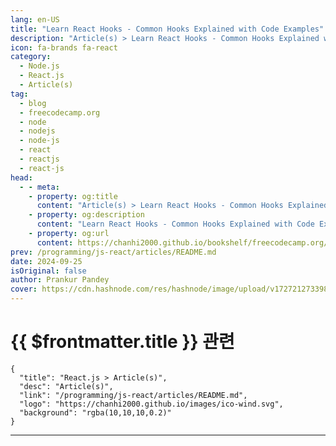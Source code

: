 ```yaml
---
lang: en-US
title: "Learn React Hooks - Common Hooks Explained with Code Examples"
description: "Article(s) > Learn React Hooks - Common Hooks Explained with Code Examples"
icon: fa-brands fa-react
category: 
  - Node.js
  - React.js
  - Article(s)
tag: 
  - blog
  - freecodecamp.org
  - node
  - nodejs
  - node-js
  - react
  - reactjs
  - react-js
head:
  - - meta:
    - property: og:title
      content: "Article(s) > Learn React Hooks - Common Hooks Explained with Code Examples"
    - property: og:description
      content: "Learn React Hooks - Common Hooks Explained with Code Examples"
    - property: og:url
      content: https://chanhi2000.github.io/bookshelf/freecodecamp.org/learn-react-hooks-with-example-code.html
prev: /programming/js-react/articles/README.md
date: 2024-09-25
isOriginal: false
author: Prankur Pandey
cover: https://cdn.hashnode.com/res/hashnode/image/upload/v1727212733982/7c9b8ae3-e8ac-4e20-b154-7edc60a6985a.avif
---
```


# {{ $frontmatter.title }} 관련

```component VPCard
{
  "title": "React.js > Article(s)",
  "desc": "Article(s)",
  "link": "/programming/js-react/articles/README.md",
  "logo": "https://chanhi2000.github.io/images/ico-wind.svg",
  "background": "rgba(10,10,10,0.2)"
}
```

---

<SiteInfo
  name="Learn React Hooks - Common Hooks Explained with Code Examples"
  desc="Web development is a popular field in the tech industry. It involves building web software using HTML, CSS, and JavaScript - sometimes with the help of various frameworks and libraries. Using libraries and frameworks allows developers to focus more o..."
  url="https://freecodecamp.org/news/learn-react-hooks-with-example-code/"
  logo="https://cdn.freecodecamp.org/universal/favicons/favicon.ico"
  preview="https://cdn.hashnode.com/res/hashnode/image/upload/v1727212733982/7c9b8ae3-e8ac-4e20-b154-7edc60a6985a.avif"/>

<!-- TODO: 작성 -->

<!-- 
<p>Web development is a popular field in the tech industry. It involves building web software using HTML, CSS, and JavaScript - sometimes with the help of various frameworks and libraries.</p>
<p>Using libraries and frameworks allows developers to focus more on the development while the tools take care of certain functionality in the background. And React.js is a popular JavaScript library for building front-end applications.</p>
<p>In this article, you’ll learn about the backbone of React which is <strong>Hooks,</strong> and how they can make your life easier as a developer.</p>
<h2 id="heading-what-well-cover">What We’ll Cover:</h2>
<ul>
<li><p><a class="post-section-overview" href="#heading-prerequisites">Prerequisites:</a></p>
</li>
<li><p><a class="post-section-overview" href="#heading-getting-started">Getting Started</a></p>
</li>
<li><p><a class="post-section-overview" href="#heading-what-are-hooks">What are Hooks?</a></p>
</li>
<li><p><a class="post-section-overview" href="#heading-types-of-react-hooks">Types of React Hooks</a></p>
<ul>
<li><p><a class="post-section-overview" href="#heading-state-management-hooks">State Management Hooks</a></p>
</li>
<li><p><a class="post-section-overview" href="#heading-effect-hooks">Effect Hooks</a></p>
</li>
<li><p><a class="post-section-overview" href="#heading-ref-hook">Ref Hook</a></p>
</li>
<li><p><a class="post-section-overview" href="#heading-performance-hooks">Performance Hooks</a></p>
</li>
<li><p><a class="post-section-overview" href="#heading-context-hook">Context Hook</a></p>
</li>
<li><p><a class="post-section-overview" href="#heading-transition-hook">Transition Hook</a></p>
</li>
<li><p><a class="post-section-overview" href="#heading-some-random-hooks">Some Random Hooks</a></p>
</li>
</ul>
</li>
<li><p><a class="post-section-overview" href="#heading-conclusion">Conclusion</a></p>
</li>
</ul>
<h2 id="heading-prerequisites">Prerequisites:</h2>
<ul>
<li><p>You should know the basics of JavaScript.</p>
</li>
<li><p>You should also know the basics of React, like setting up an app, updating it, and using state.</p>
</li>
</ul>
<h2 id="heading-getting-started">Getting Started</h2>
<p>So you've decided to build a React app—congratulations! 🎉 But as you dive into the world of React hooks, you might find yourself feeling overwhelmed. With a plethora of hooks available, figuring out which ones to use and when can be a bit daunting.</p>
<p>Well, don’t worry - in this guide, I’ll break down every major hook so you can see how they fit together. We’ll also discuss which ones you'll use more frequently versus more rarely.</p>
<p>By the end of this article, you'll have a comprehensive map of React hooks and their practical applications.</p>
<h2 id="heading-what-are-hooks"><strong>What are Hooks?</strong></h2>
<p>In JavaScript, we use variables to store data and later perform operations on that data.</p>
<p>Hooks in React work similarly, but they are designed to manage state in <strong>functional components</strong>. Instead of manually declaring a single variable, hooks like <code>useState</code> give us a way to declare stateful values along with a setter function to update that state.</p>
<p>Here’s a simple example:</p>
<pre class="language-javascript" tabindex="0"><code class="language-javascript"><span class="token keyword">import</span> React<span class="token punctuation">,</span> <span class="token punctuation">{</span> useState <span class="token punctuation">}</span> <span class="token keyword">from</span> <span class="token string">'react'</span><span class="token punctuation">;</span>

<span class="token keyword">function</span> <span class="token function">Counter</span><span class="token punctuation">(</span><span class="token punctuation">)</span> <span class="token punctuation">{</span>
  <span class="token keyword">const</span> <span class="token punctuation">[</span>count<span class="token punctuation">,</span> setCount<span class="token punctuation">]</span> <span class="token operator">=</span> <span class="token function">useState</span><span class="token punctuation">(</span><span class="token number">0</span><span class="token punctuation">)</span><span class="token punctuation">;</span>  <span class="token comment">// Initialize state and state updater</span>

  <span class="token keyword">return</span> <span class="token punctuation">(</span>
    <span class="token operator">&lt;</span>div<span class="token operator">&gt;</span>
      <span class="token operator">&lt;</span>p<span class="token operator">&gt;</span>You clicked <span class="token punctuation">{</span>count<span class="token punctuation">}</span> times<span class="token operator">&lt;</span><span class="token operator">/</span>p<span class="token operator">&gt;</span>
      <span class="token operator">&lt;</span>button onClick<span class="token operator">=</span><span class="token punctuation">{</span><span class="token punctuation">(</span><span class="token punctuation">)</span> <span class="token operator">=&gt;</span> <span class="token function">setCount</span><span class="token punctuation">(</span>count <span class="token operator">+</span> <span class="token number">1</span><span class="token punctuation">)</span><span class="token punctuation">}</span><span class="token operator">&gt;</span>Click me<span class="token operator">&lt;</span><span class="token operator">/</span>button<span class="token operator">&gt;</span>
    <span class="token operator">&lt;</span><span class="token operator">/</span>div<span class="token operator">&gt;</span>
  <span class="token punctuation">)</span><span class="token punctuation">;</span>
<span class="token punctuation">}</span>
</code></pre>
<p>In this code, I use the <code>useState</code> hook to declare a piece of state called <code>count</code> and set its initial value to 0. The <code>setCount</code> function allows us to update this state. Every time the button is clicked, we use <code>setCount</code> to increase <code>count</code> by 1. When the state updates, React re-renders the component to reflect the change.</p>
<p>Unlike declaring <code>let count = 0</code>, using <code>useState</code> lets React remember the state across renders and ensures that the UI updates correctly.</p>
<h2 id="heading-types-of-react-hooks">Types of React Hooks</h2>
<p>To make things easier, you can think of React hooks as falling into eight major categories:</p>
<ul>
<li><p><strong>State Management Hooks</strong> - For handling state.</p>
</li>
<li><p><strong>Effect Hooks</strong> - For side effects.</p>
</li>
<li><p><strong>Ref Hooks</strong> - For referencing JavaScript values or DOM elements.</p>
</li>
<li><p><strong>Performance Hooks</strong> - For optimizing performance.</p>
</li>
<li><p><strong>Context Hooks</strong> - For accessing React context.</p>
</li>
<li><p><strong>Transition Hooks</strong> - For smoother user experiences.</p>
</li>
<li><p><strong>Some Random Hooks</strong> - Special-purpose hooks.</p>
</li>
<li><p><strong>New Hooks (React 19)</strong> - Cutting-edge tools introduced in the latest React version.</p>
</li>
</ul>
<p>In React, you can also build custom hooks for different use cases. Every hook starts with the <code>use</code> keyword - even custom hooks start with this structure. This keyword is reserved for Hooks in React.</p>
<p>Let’s explore these hooks in detail.</p>
<h3 id="heading-state-management-hooks"><strong>State Management Hooks</strong></h3>
<h4 id="heading-1-usestate"><strong>1.</strong> <code>useState</code></h4>
<p>The <code>useState</code> hook is the bread and butter of React. It’s the most commonly used hook, and it’s key for managing state in functional components. With <code>useState</code>, you can capture user inputs, show or hide components, and manage numbers, like in an ecommerce app with a shopping cart.</p>
<p><code>useState</code> is versatile and straightforward: you initialize it with a value, and it returns a state variable and an updater function.</p>
<pre class="language-jsx" tabindex="0"><code class="language-jsx"><span class="token keyword">import</span> React<span class="token punctuation">,</span> <span class="token punctuation">{</span> useState <span class="token punctuation">}</span> <span class="token keyword">from</span> <span class="token string">'react'</span><span class="token punctuation">;</span>

<span class="token keyword">function</span> <span class="token function">Counter</span><span class="token punctuation">(</span><span class="token punctuation">)</span> <span class="token punctuation">{</span>
  <span class="token keyword">const</span> <span class="token punctuation">[</span>count<span class="token punctuation">,</span> setCount<span class="token punctuation">]</span> <span class="token operator">=</span> <span class="token function">useState</span><span class="token punctuation">(</span><span class="token number">0</span><span class="token punctuation">)</span><span class="token punctuation">;</span>  <span class="token comment">// Initialize state and state updater</span>

  <span class="token keyword">return</span> <span class="token punctuation">(</span>
    <span class="token tag"><span class="token tag"><span class="token punctuation">&lt;</span>div</span><span class="token punctuation">&gt;</span></span><span class="token plain-text">
      </span><span class="token tag"><span class="token tag"><span class="token punctuation">&lt;</span>p</span><span class="token punctuation">&gt;</span></span><span class="token plain-text">You clicked </span><span class="token punctuation">{</span>count<span class="token punctuation">}</span><span class="token plain-text"> times</span><span class="token tag"><span class="token tag"><span class="token punctuation">&lt;/</span>p</span><span class="token punctuation">&gt;</span></span><span class="token plain-text">
      </span><span class="token tag"><span class="token tag"><span class="token punctuation">&lt;</span>button</span> <span class="token attr-name">onClick</span><span class="token script language-javascript"><span class="token script-punctuation punctuation">=</span><span class="token punctuation">{</span><span class="token punctuation">(</span><span class="token punctuation">)</span> <span class="token operator">=&gt;</span> <span class="token function">setCount</span><span class="token punctuation">(</span>count <span class="token operator">+</span> <span class="token number">1</span><span class="token punctuation">)</span><span class="token punctuation">}</span></span><span class="token punctuation">&gt;</span></span><span class="token plain-text">Click me</span><span class="token tag"><span class="token tag"><span class="token punctuation">&lt;/</span>button</span><span class="token punctuation">&gt;</span></span><span class="token plain-text">
    </span><span class="token tag"><span class="token tag"><span class="token punctuation">&lt;/</span>div</span><span class="token punctuation">&gt;</span></span>
  <span class="token punctuation">)</span><span class="token punctuation">;</span>
<span class="token punctuation">}</span>
</code></pre>
<p><strong>Code explanation</strong>: <code>useState</code> initializes the state (count) and provides a function (<code>setCount</code>) to update that state.</p>
<h4 id="heading-2-usereducer"><strong>2.</strong> <code>useReducer</code></h4>
<p>When <code>useState</code> isn’t enough, <code>useReducer</code> comes into play. This hook is perfect for managing complex state logic.</p>
<p>It uses a reducer function to simplify state updates and is especially useful when multiple state variables are interdependent or when actions need to be dispatched.</p>
<p>Think of it as an upgrade for managing more complicated state scenarios. Here’s an example:</p>
<pre class="language-jsx" tabindex="0"><code class="language-jsx"><span class="token keyword">import</span> React<span class="token punctuation">,</span> <span class="token punctuation">{</span> useReducer <span class="token punctuation">}</span> <span class="token keyword">from</span> <span class="token string">'react'</span><span class="token punctuation">;</span>

<span class="token keyword">const</span> initialState <span class="token operator">=</span> <span class="token punctuation">{</span> <span class="token literal-property property">count</span><span class="token operator">:</span> <span class="token number">0</span> <span class="token punctuation">}</span><span class="token punctuation">;</span>

<span class="token keyword">function</span> <span class="token function">reducer</span><span class="token punctuation">(</span><span class="token parameter">state<span class="token punctuation">,</span> action</span><span class="token punctuation">)</span> <span class="token punctuation">{</span>
  <span class="token keyword">switch</span> <span class="token punctuation">(</span>action<span class="token punctuation">.</span>type<span class="token punctuation">)</span> <span class="token punctuation">{</span>
    <span class="token keyword">case</span> <span class="token string">'increment'</span><span class="token operator">:</span>
      <span class="token keyword">return</span> <span class="token punctuation">{</span> <span class="token literal-property property">count</span><span class="token operator">:</span> state<span class="token punctuation">.</span>count <span class="token operator">+</span> <span class="token number">1</span> <span class="token punctuation">}</span><span class="token punctuation">;</span>
    <span class="token keyword">case</span> <span class="token string">'decrement'</span><span class="token operator">:</span>
      <span class="token keyword">return</span> <span class="token punctuation">{</span> <span class="token literal-property property">count</span><span class="token operator">:</span> state<span class="token punctuation">.</span>count <span class="token operator">-</span> <span class="token number">1</span> <span class="token punctuation">}</span><span class="token punctuation">;</span>
    <span class="token keyword">default</span><span class="token operator">:</span>
      <span class="token keyword">return</span> state<span class="token punctuation">;</span>
  <span class="token punctuation">}</span>
<span class="token punctuation">}</span>

<span class="token keyword">function</span> <span class="token function">Counter</span><span class="token punctuation">(</span><span class="token punctuation">)</span> <span class="token punctuation">{</span>
  <span class="token keyword">const</span> <span class="token punctuation">[</span>state<span class="token punctuation">,</span> dispatch<span class="token punctuation">]</span> <span class="token operator">=</span> <span class="token function">useReducer</span><span class="token punctuation">(</span>reducer<span class="token punctuation">,</span> initialState<span class="token punctuation">)</span><span class="token punctuation">;</span>

  <span class="token keyword">return</span> <span class="token punctuation">(</span>
    <span class="token tag"><span class="token tag"><span class="token punctuation">&lt;</span>div</span><span class="token punctuation">&gt;</span></span><span class="token plain-text">
      </span><span class="token tag"><span class="token tag"><span class="token punctuation">&lt;</span>p</span><span class="token punctuation">&gt;</span></span><span class="token plain-text">Count: </span><span class="token punctuation">{</span>state<span class="token punctuation">.</span>count<span class="token punctuation">}</span><span class="token tag"><span class="token tag"><span class="token punctuation">&lt;/</span>p</span><span class="token punctuation">&gt;</span></span><span class="token plain-text">
      </span><span class="token tag"><span class="token tag"><span class="token punctuation">&lt;</span>button</span> <span class="token attr-name">onClick</span><span class="token script language-javascript"><span class="token script-punctuation punctuation">=</span><span class="token punctuation">{</span><span class="token punctuation">(</span><span class="token punctuation">)</span> <span class="token operator">=&gt;</span> <span class="token function">dispatch</span><span class="token punctuation">(</span><span class="token punctuation">{</span> <span class="token literal-property property">type</span><span class="token operator">:</span> <span class="token string">'increment'</span> <span class="token punctuation">}</span><span class="token punctuation">)</span><span class="token punctuation">}</span></span><span class="token punctuation">&gt;</span></span><span class="token plain-text">+</span><span class="token tag"><span class="token tag"><span class="token punctuation">&lt;/</span>button</span><span class="token punctuation">&gt;</span></span><span class="token plain-text">
      </span><span class="token tag"><span class="token tag"><span class="token punctuation">&lt;</span>button</span> <span class="token attr-name">onClick</span><span class="token script language-javascript"><span class="token script-punctuation punctuation">=</span><span class="token punctuation">{</span><span class="token punctuation">(</span><span class="token punctuation">)</span> <span class="token operator">=&gt;</span> <span class="token function">dispatch</span><span class="token punctuation">(</span><span class="token punctuation">{</span> <span class="token literal-property property">type</span><span class="token operator">:</span> <span class="token string">'decrement'</span> <span class="token punctuation">}</span><span class="token punctuation">)</span><span class="token punctuation">}</span></span><span class="token punctuation">&gt;</span></span><span class="token plain-text">-</span><span class="token tag"><span class="token tag"><span class="token punctuation">&lt;/</span>button</span><span class="token punctuation">&gt;</span></span><span class="token plain-text">
    </span><span class="token tag"><span class="token tag"><span class="token punctuation">&lt;/</span>div</span><span class="token punctuation">&gt;</span></span>
  <span class="token punctuation">)</span><span class="token punctuation">;</span>
<span class="token punctuation">}</span>
</code></pre>
<p><strong>Code explanation</strong>: <code>useReducer</code> is useful for managing complex state updates, like handling multiple related actions.</p>
<p><strong>3.</strong> <code>useSyncExternalStore</code><br><code>useSyncExternalStore</code> is a hook for integrating non-React state stores into your React components.</p>
<p>While not commonly used, it’s crucial if you’re building your own state management library from scratch.</p>
<pre class="language-jsx" tabindex="0"><code class="language-jsx"><span class="token keyword">import</span> React<span class="token punctuation">,</span> <span class="token punctuation">{</span> useSyncExternalStore <span class="token punctuation">}</span> <span class="token keyword">from</span> <span class="token string">'react'</span><span class="token punctuation">;</span>

<span class="token keyword">const</span> externalStore <span class="token operator">=</span> <span class="token punctuation">{</span>
  <span class="token function-variable function">subscribe</span><span class="token operator">:</span> <span class="token punctuation">(</span><span class="token parameter">callback</span><span class="token punctuation">)</span> <span class="token operator">=&gt;</span> <span class="token punctuation">{</span>
    <span class="token keyword">const</span> interval <span class="token operator">=</span> <span class="token function">setInterval</span><span class="token punctuation">(</span>callback<span class="token punctuation">,</span> <span class="token number">1000</span><span class="token punctuation">)</span><span class="token punctuation">;</span>
    <span class="token keyword">return</span> <span class="token punctuation">(</span><span class="token punctuation">)</span> <span class="token operator">=&gt;</span> <span class="token function">clearInterval</span><span class="token punctuation">(</span>interval<span class="token punctuation">)</span><span class="token punctuation">;</span>
  <span class="token punctuation">}</span><span class="token punctuation">,</span>
  <span class="token function-variable function">getSnapshot</span><span class="token operator">:</span> <span class="token punctuation">(</span><span class="token punctuation">)</span> <span class="token operator">=&gt;</span> <span class="token keyword">new</span> <span class="token class-name">Date</span><span class="token punctuation">(</span><span class="token punctuation">)</span><span class="token punctuation">.</span><span class="token function">toLocaleTimeString</span><span class="token punctuation">(</span><span class="token punctuation">)</span><span class="token punctuation">,</span>
<span class="token punctuation">}</span><span class="token punctuation">;</span>

<span class="token keyword">function</span> <span class="token function">Clock</span><span class="token punctuation">(</span><span class="token punctuation">)</span> <span class="token punctuation">{</span>
  <span class="token keyword">const</span> time <span class="token operator">=</span> <span class="token function">useSyncExternalStore</span><span class="token punctuation">(</span>externalStore<span class="token punctuation">.</span>subscribe<span class="token punctuation">,</span> externalStore<span class="token punctuation">.</span>getSnapshot<span class="token punctuation">)</span><span class="token punctuation">;</span>
  <span class="token keyword">return</span> <span class="token tag"><span class="token tag"><span class="token punctuation">&lt;</span>div</span><span class="token punctuation">&gt;</span></span><span class="token punctuation">{</span>time<span class="token punctuation">}</span><span class="token tag"><span class="token tag"><span class="token punctuation">&lt;/</span>div</span><span class="token punctuation">&gt;</span></span><span class="token punctuation">;</span>
<span class="token punctuation">}</span>
</code></pre>
<p><strong>Code explanation</strong>: <code>useSyncExternalStore</code> lets you connect your React component to non-React data sources, like global stores.</p>
<h3 id="heading-effect-hooks"><strong>Effect Hooks</strong></h3>
<p><strong>1.</strong> <code>useEffect</code><br>The <code>useEffect</code> hook performs side effects on your components. Whether you’re interacting with the DOM or fetching data, <code>useEffect</code> is your go-to. It runs after each render by default, but you can customize its behavior using a dependency array.</p>
<p>But you should consider using more specialized tools or libraries like React Query for event-based or render-based side effects.</p>
<pre class="language-jsx" tabindex="0"><code class="language-jsx"><span class="token keyword">import</span> React<span class="token punctuation">,</span> <span class="token punctuation">{</span> useState<span class="token punctuation">,</span> useEffect <span class="token punctuation">}</span> <span class="token keyword">from</span> <span class="token string">'react'</span><span class="token punctuation">;</span>

<span class="token keyword">function</span> <span class="token function">DataFetcher</span><span class="token punctuation">(</span><span class="token punctuation">)</span> <span class="token punctuation">{</span>
  <span class="token keyword">const</span> <span class="token punctuation">[</span>data<span class="token punctuation">,</span> setData<span class="token punctuation">]</span> <span class="token operator">=</span> <span class="token function">useState</span><span class="token punctuation">(</span><span class="token keyword">null</span><span class="token punctuation">)</span><span class="token punctuation">;</span>

  <span class="token function">useEffect</span><span class="token punctuation">(</span><span class="token punctuation">(</span><span class="token punctuation">)</span> <span class="token operator">=&gt;</span> <span class="token punctuation">{</span>
    <span class="token function">fetch</span><span class="token punctuation">(</span><span class="token string">'https://api.example.com/data'</span><span class="token punctuation">)</span>
      <span class="token punctuation">.</span><span class="token function">then</span><span class="token punctuation">(</span><span class="token punctuation">(</span><span class="token parameter">response</span><span class="token punctuation">)</span> <span class="token operator">=&gt;</span> response<span class="token punctuation">.</span><span class="token function">json</span><span class="token punctuation">(</span><span class="token punctuation">)</span><span class="token punctuation">)</span>
      <span class="token punctuation">.</span><span class="token function">then</span><span class="token punctuation">(</span><span class="token punctuation">(</span><span class="token parameter">data</span><span class="token punctuation">)</span> <span class="token operator">=&gt;</span> <span class="token function">setData</span><span class="token punctuation">(</span>data<span class="token punctuation">)</span><span class="token punctuation">)</span><span class="token punctuation">;</span>
  <span class="token punctuation">}</span><span class="token punctuation">,</span> <span class="token punctuation">[</span><span class="token punctuation">]</span><span class="token punctuation">)</span><span class="token punctuation">;</span>  <span class="token comment">// Empty dependency array means it runs once on mount</span>

  <span class="token keyword">return</span> <span class="token tag"><span class="token tag"><span class="token punctuation">&lt;</span>div</span><span class="token punctuation">&gt;</span></span><span class="token punctuation">{</span>data <span class="token operator">?</span> <span class="token constant">JSON</span><span class="token punctuation">.</span><span class="token function">stringify</span><span class="token punctuation">(</span>data<span class="token punctuation">)</span> <span class="token operator">:</span> <span class="token string">'Loading...'</span><span class="token punctuation">}</span><span class="token tag"><span class="token tag"><span class="token punctuation">&lt;/</span>div</span><span class="token punctuation">&gt;</span></span><span class="token punctuation">;</span>
<span class="token punctuation">}</span>
</code></pre>
<p><strong>Code explanation</strong>: The <code>useEffect</code> hook fetches data when the component mounts. The effect will only run one time when the array is empty.</p>
<p><strong>2.</strong> <code>useLayoutEffect</code><br><code>useLayoutEffect</code> works similarly to <code>useEffect</code> but runs synchronously right after the DOM has been updated. It’s used for operations that need to happen before the browser paints the UI, like measuring elements.</p>
<p>Use it sparingly, as it runs less frequently than <code>useEffect</code>. Here’s an example:</p>
<pre class="language-jsx" tabindex="0"><code class="language-jsx"><span class="token keyword">import</span> React<span class="token punctuation">,</span> <span class="token punctuation">{</span> useLayoutEffect<span class="token punctuation">,</span> useRef <span class="token punctuation">}</span> <span class="token keyword">from</span> <span class="token string">'react'</span><span class="token punctuation">;</span>

<span class="token keyword">function</span> <span class="token function">Measure</span><span class="token punctuation">(</span><span class="token punctuation">)</span> <span class="token punctuation">{</span>
  <span class="token keyword">const</span> divRef <span class="token operator">=</span> <span class="token function">useRef</span><span class="token punctuation">(</span><span class="token punctuation">)</span><span class="token punctuation">;</span>

  <span class="token function">useLayoutEffect</span><span class="token punctuation">(</span><span class="token punctuation">(</span><span class="token punctuation">)</span> <span class="token operator">=&gt;</span> <span class="token punctuation">{</span>
    console<span class="token punctuation">.</span><span class="token function">log</span><span class="token punctuation">(</span>divRef<span class="token punctuation">.</span>current<span class="token punctuation">.</span><span class="token function">getBoundingClientRect</span><span class="token punctuation">(</span><span class="token punctuation">)</span><span class="token punctuation">)</span><span class="token punctuation">;</span>
  <span class="token punctuation">}</span><span class="token punctuation">,</span> <span class="token punctuation">[</span><span class="token punctuation">]</span><span class="token punctuation">)</span><span class="token punctuation">;</span>

  <span class="token keyword">return</span> <span class="token tag"><span class="token tag"><span class="token punctuation">&lt;</span>div</span> <span class="token attr-name">ref</span><span class="token script language-javascript"><span class="token script-punctuation punctuation">=</span><span class="token punctuation">{</span>divRef<span class="token punctuation">}</span></span><span class="token punctuation">&gt;</span></span><span class="token plain-text">Measure me!</span><span class="token tag"><span class="token tag"><span class="token punctuation">&lt;/</span>div</span><span class="token punctuation">&gt;</span></span><span class="token punctuation">;</span>
<span class="token punctuation">}</span>
</code></pre>
<p><strong>Code explanation</strong>: <code>useLayoutEffect</code> measures DOM elements before the browser repaints.</p>
<p><strong>3.</strong> <code>useInsertionEffect</code><br>Exclusively for CSS-in-JS library developers, <code>useInsertionEffect</code> runs before <code>useEffect</code> and <code>useLayoutEffect</code> to ensure that CSS styles are inserted properly. It’s niche, but crucial for maintaining style integrity in complex applications.</p>
<pre class="language-jsx" tabindex="0"><code class="language-jsx"><span class="token keyword">import</span> React<span class="token punctuation">,</span> <span class="token punctuation">{</span> useInsertionEffect<span class="token punctuation">,</span> useState <span class="token punctuation">}</span> <span class="token keyword">from</span> <span class="token string">'react'</span><span class="token punctuation">;</span>

<span class="token keyword">function</span> <span class="token function">StyledComponent</span><span class="token punctuation">(</span><span class="token punctuation">)</span> <span class="token punctuation">{</span>
  <span class="token keyword">const</span> <span class="token punctuation">[</span>text<span class="token punctuation">,</span> setText<span class="token punctuation">]</span> <span class="token operator">=</span> <span class="token function">useState</span><span class="token punctuation">(</span><span class="token string">'Hover over me!'</span><span class="token punctuation">)</span><span class="token punctuation">;</span>

  <span class="token function">useInsertionEffect</span><span class="token punctuation">(</span><span class="token punctuation">(</span><span class="token punctuation">)</span> <span class="token operator">=&gt;</span> <span class="token punctuation">{</span>
    <span class="token keyword">const</span> style <span class="token operator">=</span> document<span class="token punctuation">.</span><span class="token function">createElement</span><span class="token punctuation">(</span><span class="token string">'style'</span><span class="token punctuation">)</span><span class="token punctuation">;</span>
    style<span class="token punctuation">.</span>textContent <span class="token operator">=</span> <span class="token template-string"><span class="token template-punctuation string">`</span><span class="token string">
      .hovered {
        color: red;
        font-size: 24px;
        transition: color 0.3s ease;
      }
    </span><span class="token template-punctuation string">`</span></span><span class="token punctuation">;</span>
    document<span class="token punctuation">.</span>head<span class="token punctuation">.</span><span class="token function">appendChild</span><span class="token punctuation">(</span>style<span class="token punctuation">)</span><span class="token punctuation">;</span>

    <span class="token keyword">return</span> <span class="token punctuation">(</span><span class="token punctuation">)</span> <span class="token operator">=&gt;</span> <span class="token punctuation">{</span>
      document<span class="token punctuation">.</span>head<span class="token punctuation">.</span><span class="token function">removeChild</span><span class="token punctuation">(</span>style<span class="token punctuation">)</span><span class="token punctuation">;</span>
    <span class="token punctuation">}</span><span class="token punctuation">;</span>
  <span class="token punctuation">}</span><span class="token punctuation">,</span> <span class="token punctuation">[</span><span class="token punctuation">]</span><span class="token punctuation">)</span><span class="token punctuation">;</span>

  <span class="token keyword">return</span> <span class="token punctuation">(</span>
    <span class="token tag"><span class="token tag"><span class="token punctuation">&lt;</span>div</span>
      <span class="token attr-name">className</span><span class="token attr-value"><span class="token punctuation attr-equals">=</span><span class="token punctuation">"</span>hovered<span class="token punctuation">"</span></span>
      <span class="token attr-name">onMouseEnter</span><span class="token script language-javascript"><span class="token script-punctuation punctuation">=</span><span class="token punctuation">{</span><span class="token punctuation">(</span><span class="token punctuation">)</span> <span class="token operator">=&gt;</span> <span class="token function">setText</span><span class="token punctuation">(</span><span class="token string">'You hovered over me!'</span><span class="token punctuation">)</span><span class="token punctuation">}</span></span>
      <span class="token attr-name">onMouseLeave</span><span class="token script language-javascript"><span class="token script-punctuation punctuation">=</span><span class="token punctuation">{</span><span class="token punctuation">(</span><span class="token punctuation">)</span> <span class="token operator">=&gt;</span> <span class="token function">setText</span><span class="token punctuation">(</span><span class="token string">'Hover over me!'</span><span class="token punctuation">)</span><span class="token punctuation">}</span></span>
    <span class="token punctuation">&gt;</span></span><span class="token plain-text">
      </span><span class="token punctuation">{</span>text<span class="token punctuation">}</span><span class="token plain-text">
    </span><span class="token tag"><span class="token tag"><span class="token punctuation">&lt;/</span>div</span><span class="token punctuation">&gt;</span></span>
  <span class="token punctuation">)</span><span class="token punctuation">;</span>
<span class="token punctuation">}</span>
</code></pre>
<p><strong>Code explanation</strong>: The <code>useInsertionEffect</code> hook is used to inject styles into the DOM at runtime, making the component’s styling dynamic and scoped only to that component.</p>
<h3 id="heading-ref-hook"><strong>Ref Hook</strong></h3>
<p>1. <code>useRef</code><br><code>useRef</code> allows you to persist values across renders without causing re-renders. It's perfect for storing mutable values or referencing DOM elements. Whether you’re handling intervals, storing a DOM node, or keeping track of the previous state, <code>useRef</code> has you covered.</p>
<pre class="language-jsx" tabindex="0"><code class="language-jsx"><span class="token keyword">import</span> React<span class="token punctuation">,</span> <span class="token punctuation">{</span> useRef <span class="token punctuation">}</span> <span class="token keyword">from</span> <span class="token string">'react'</span><span class="token punctuation">;</span>

<span class="token keyword">function</span> <span class="token function">FocusInput</span><span class="token punctuation">(</span><span class="token punctuation">)</span> <span class="token punctuation">{</span>
  <span class="token keyword">const</span> inputRef <span class="token operator">=</span> <span class="token function">useRef</span><span class="token punctuation">(</span><span class="token keyword">null</span><span class="token punctuation">)</span><span class="token punctuation">;</span>

  <span class="token keyword">const</span> <span class="token function-variable function">handleFocus</span> <span class="token operator">=</span> <span class="token punctuation">(</span><span class="token punctuation">)</span> <span class="token operator">=&gt;</span> <span class="token punctuation">{</span>
    inputRef<span class="token punctuation">.</span>current<span class="token punctuation">.</span><span class="token function">focus</span><span class="token punctuation">(</span><span class="token punctuation">)</span><span class="token punctuation">;</span>
  <span class="token punctuation">}</span><span class="token punctuation">;</span>

  <span class="token keyword">return</span> <span class="token punctuation">(</span>
    <span class="token tag"><span class="token tag"><span class="token punctuation">&lt;</span>div</span><span class="token punctuation">&gt;</span></span><span class="token plain-text">
      </span><span class="token tag"><span class="token tag"><span class="token punctuation">&lt;</span>input</span> <span class="token attr-name">ref</span><span class="token script language-javascript"><span class="token script-punctuation punctuation">=</span><span class="token punctuation">{</span>inputRef<span class="token punctuation">}</span></span> <span class="token attr-name">type</span><span class="token attr-value"><span class="token punctuation attr-equals">=</span><span class="token punctuation">"</span>text<span class="token punctuation">"</span></span> <span class="token punctuation">/&gt;</span></span><span class="token plain-text">
      </span><span class="token tag"><span class="token tag"><span class="token punctuation">&lt;</span>button</span> <span class="token attr-name">onClick</span><span class="token script language-javascript"><span class="token script-punctuation punctuation">=</span><span class="token punctuation">{</span>handleFocus<span class="token punctuation">}</span></span><span class="token punctuation">&gt;</span></span><span class="token plain-text">Focus Input</span><span class="token tag"><span class="token tag"><span class="token punctuation">&lt;/</span>button</span><span class="token punctuation">&gt;</span></span><span class="token plain-text">
    </span><span class="token tag"><span class="token tag"><span class="token punctuation">&lt;/</span>div</span><span class="token punctuation">&gt;</span></span>
  <span class="token punctuation">)</span><span class="token punctuation">;</span>
<span class="token punctuation">}</span>
</code></pre>
<p><strong>Code explanation:</strong> This React code uses <code>useRef</code> to create a reference to an input element. When the button is clicked, the <code>handleFocus</code> function triggers the input field to gain focus using <code>inputRef.current.focus()</code>.</p>
<h3 id="heading-performance-hooks"><strong>Performance Hooks</strong></h3>
<p><strong>1.</strong> <code>useMemo</code><br>For optimizing performance, <code>useMemo</code> is your friend. It caches the results of expensive computations and only recalculates when dependencies change. This can significantly improve performance, especially in scenarios involving heavy calculations.</p>
<pre class="language-jsx" tabindex="0"><code class="language-jsx"><span class="token keyword">import</span> React<span class="token punctuation">,</span> <span class="token punctuation">{</span> useState<span class="token punctuation">,</span> useMemo <span class="token punctuation">}</span> <span class="token keyword">from</span> <span class="token string">'react'</span><span class="token punctuation">;</span>

<span class="token keyword">function</span> <span class="token function">ExpensiveCalculation</span><span class="token punctuation">(</span><span class="token punctuation">)</span> <span class="token punctuation">{</span>
  <span class="token keyword">const</span> <span class="token punctuation">[</span>count<span class="token punctuation">,</span> setCount<span class="token punctuation">]</span> <span class="token operator">=</span> <span class="token function">useState</span><span class="token punctuation">(</span><span class="token number">0</span><span class="token punctuation">)</span><span class="token punctuation">;</span>

  <span class="token keyword">const</span> expensiveComputation <span class="token operator">=</span> <span class="token function">useMemo</span><span class="token punctuation">(</span><span class="token punctuation">(</span><span class="token punctuation">)</span> <span class="token operator">=&gt;</span> <span class="token punctuation">{</span>
    <span class="token keyword">return</span> count <span class="token operator">*</span> <span class="token number">100</span><span class="token punctuation">;</span>
  <span class="token punctuation">}</span><span class="token punctuation">,</span> <span class="token punctuation">[</span>count<span class="token punctuation">]</span><span class="token punctuation">)</span><span class="token punctuation">;</span>

  <span class="token keyword">return</span> <span class="token punctuation">(</span>
    <span class="token tag"><span class="token tag"><span class="token punctuation">&lt;</span>div</span><span class="token punctuation">&gt;</span></span><span class="token plain-text">
      </span><span class="token tag"><span class="token tag"><span class="token punctuation">&lt;</span>p</span><span class="token punctuation">&gt;</span></span><span class="token plain-text">Expensive Computation: </span><span class="token punctuation">{</span>expensiveComputation<span class="token punctuation">}</span><span class="token tag"><span class="token tag"><span class="token punctuation">&lt;/</span>p</span><span class="token punctuation">&gt;</span></span><span class="token plain-text">
      </span><span class="token tag"><span class="token tag"><span class="token punctuation">&lt;</span>button</span> <span class="token attr-name">onClick</span><span class="token script language-javascript"><span class="token script-punctuation punctuation">=</span><span class="token punctuation">{</span><span class="token punctuation">(</span><span class="token punctuation">)</span> <span class="token operator">=&gt;</span> <span class="token function">setCount</span><span class="token punctuation">(</span>count <span class="token operator">+</span> <span class="token number">1</span><span class="token punctuation">)</span><span class="token punctuation">}</span></span><span class="token punctuation">&gt;</span></span><span class="token plain-text">Increase Count</span><span class="token tag"><span class="token tag"><span class="token punctuation">&lt;/</span>button</span><span class="token punctuation">&gt;</span></span><span class="token plain-text">
    </span><span class="token tag"><span class="token tag"><span class="token punctuation">&lt;/</span>div</span><span class="token punctuation">&gt;</span></span>
  <span class="token punctuation">)</span><span class="token punctuation">;</span>
<span class="token punctuation">}</span>
</code></pre>
<p><strong>Code explanation:</strong>This React code uses <code>useMemo</code> to optimize an expensive calculation (<code>count * 100</code>). The calculation only re-runs when <code>count</code> changes. The button increments <code>count</code>, triggering a UI update with the new result.</p>
<p><strong>2.</strong> <code>useCallback</code><br><code>useCallback</code> is similar to <code>useMemo</code>, but it focuses on memoizing callback functions. This is useful for preventing unnecessary re-renders of child components by keeping functions stable across renders.</p>
<pre class="language-jsx" tabindex="0"><code class="language-jsx"><span class="token keyword">import</span> React<span class="token punctuation">,</span> <span class="token punctuation">{</span> useState<span class="token punctuation">,</span> useCallback <span class="token punctuation">}</span> <span class="token keyword">from</span> <span class="token string">'react'</span><span class="token punctuation">;</span>

<span class="token keyword">function</span> <span class="token function">Child</span><span class="token punctuation">(</span><span class="token parameter"><span class="token punctuation">{</span> onClick <span class="token punctuation">}</span></span><span class="token punctuation">)</span> <span class="token punctuation">{</span>
  <span class="token keyword">return</span> <span class="token tag"><span class="token tag"><span class="token punctuation">&lt;</span>button</span> <span class="token attr-name">onClick</span><span class="token script language-javascript"><span class="token script-punctuation punctuation">=</span><span class="token punctuation">{</span>onClick<span class="token punctuation">}</span></span><span class="token punctuation">&gt;</span></span><span class="token plain-text">Click me</span><span class="token tag"><span class="token tag"><span class="token punctuation">&lt;/</span>button</span><span class="token punctuation">&gt;</span></span><span class="token punctuation">;</span>
<span class="token punctuation">}</span>

<span class="token keyword">function</span> <span class="token function">Parent</span><span class="token punctuation">(</span><span class="token punctuation">)</span> <span class="token punctuation">{</span>
  <span class="token keyword">const</span> <span class="token punctuation">[</span>count<span class="token punctuation">,</span> setCount<span class="token punctuation">]</span> <span class="token operator">=</span> <span class="token function">useState</span><span class="token punctuation">(</span><span class="token number">0</span><span class="token punctuation">)</span><span class="token punctuation">;</span>

  <span class="token keyword">const</span> handleClick <span class="token operator">=</span> <span class="token function">useCallback</span><span class="token punctuation">(</span><span class="token punctuation">(</span><span class="token punctuation">)</span> <span class="token operator">=&gt;</span> <span class="token punctuation">{</span>
    console<span class="token punctuation">.</span><span class="token function">log</span><span class="token punctuation">(</span><span class="token string">'Clicked'</span><span class="token punctuation">)</span><span class="token punctuation">;</span>
  <span class="token punctuation">}</span><span class="token punctuation">,</span> <span class="token punctuation">[</span><span class="token punctuation">]</span><span class="token punctuation">)</span><span class="token punctuation">;</span>

  <span class="token keyword">return</span> <span class="token punctuation">(</span>
    <span class="token tag"><span class="token tag"><span class="token punctuation">&lt;</span>div</span><span class="token punctuation">&gt;</span></span><span class="token plain-text">
      </span><span class="token tag"><span class="token tag"><span class="token punctuation">&lt;</span><span class="token class-name">Child</span></span> <span class="token attr-name">onClick</span><span class="token script language-javascript"><span class="token script-punctuation punctuation">=</span><span class="token punctuation">{</span>handleClick<span class="token punctuation">}</span></span> <span class="token punctuation">/&gt;</span></span><span class="token plain-text">
      </span><span class="token tag"><span class="token tag"><span class="token punctuation">&lt;</span>p</span><span class="token punctuation">&gt;</span></span><span class="token plain-text">Count: </span><span class="token punctuation">{</span>count<span class="token punctuation">}</span><span class="token tag"><span class="token tag"><span class="token punctuation">&lt;/</span>p</span><span class="token punctuation">&gt;</span></span><span class="token plain-text">
      </span><span class="token tag"><span class="token tag"><span class="token punctuation">&lt;</span>button</span> <span class="token attr-name">onClick</span><span class="token script language-javascript"><span class="token script-punctuation punctuation">=</span><span class="token punctuation">{</span><span class="token punctuation">(</span><span class="token punctuation">)</span> <span class="token operator">=&gt;</span> <span class="token function">setCount</span><span class="token punctuation">(</span>count <span class="token operator">+</span> <span class="token number">1</span><span class="token punctuation">)</span><span class="token punctuation">}</span></span><span class="token punctuation">&gt;</span></span><span class="token plain-text">Increase Count</span><span class="token tag"><span class="token tag"><span class="token punctuation">&lt;/</span>button</span><span class="token punctuation">&gt;</span></span><span class="token plain-text">
    </span><span class="token tag"><span class="token tag"><span class="token punctuation">&lt;/</span>div</span><span class="token punctuation">&gt;</span></span>
  <span class="token punctuation">)</span><span class="token punctuation">;</span>
<span class="token punctuation">}</span>
</code></pre>
<p><strong>Code explanation:</strong> This React code uses <code>useCallback</code> to memoize the <code>handleClick</code> function, preventing re-creation on every render. The <code>Child</code> component uses this function for its button. The parent updates <code>count</code> independently.</p>
<h3 id="heading-context-hook"><strong>Context Hook</strong></h3>
<p>1. <code>useContext</code><br>The <code>useContext</code> hook simplifies accessing context values. It reads the value from the nearest context provider and works seamlessly across nested components. This makes it easier to manage global states or themes.</p>
<pre class="language-jsx" tabindex="0"><code class="language-jsx"><span class="token keyword">import</span> React<span class="token punctuation">,</span> <span class="token punctuation">{</span> useContext<span class="token punctuation">,</span> createContext <span class="token punctuation">}</span> <span class="token keyword">from</span> <span class="token string">'react'</span><span class="token punctuation">;</span>

<span class="token keyword">const</span> ThemeContext <span class="token operator">=</span> <span class="token function">createContext</span><span class="token punctuation">(</span><span class="token string">'light'</span><span class="token punctuation">)</span><span class="token punctuation">;</span>

<span class="token keyword">function</span> <span class="token function">ThemedButton</span><span class="token punctuation">(</span><span class="token punctuation">)</span> <span class="token punctuation">{</span>
  <span class="token keyword">const</span> theme <span class="token operator">=</span> <span class="token function">useContext</span><span class="token punctuation">(</span>ThemeContext<span class="token punctuation">)</span><span class="token punctuation">;</span>
  <span class="token keyword">return</span> <span class="token tag"><span class="token tag"><span class="token punctuation">&lt;</span>button</span><span class="token punctuation">&gt;</span></span><span class="token punctuation">{</span>theme<span class="token punctuation">}</span><span class="token tag"><span class="token tag"><span class="token punctuation">&lt;/</span>button</span><span class="token punctuation">&gt;</span></span><span class="token punctuation">;</span>
<span class="token punctuation">}</span>

<span class="token keyword">function</span> <span class="token function">App</span><span class="token punctuation">(</span><span class="token punctuation">)</span> <span class="token punctuation">{</span>
  <span class="token keyword">return</span> <span class="token punctuation">(</span>
    <span class="token tag"><span class="token tag"><span class="token punctuation">&lt;</span><span class="token class-name">ThemeContext.Provider</span></span> <span class="token attr-name">value</span><span class="token attr-value"><span class="token punctuation attr-equals">=</span><span class="token punctuation">"</span>dark<span class="token punctuation">"</span></span><span class="token punctuation">&gt;</span></span><span class="token plain-text">
      </span><span class="token tag"><span class="token tag"><span class="token punctuation">&lt;</span><span class="token class-name">ThemedButton</span></span> <span class="token punctuation">/&gt;</span></span><span class="token plain-text">
    </span><span class="token tag"><span class="token tag"><span class="token punctuation">&lt;/</span><span class="token class-name">ThemeContext.Provider</span></span><span class="token punctuation">&gt;</span></span>
  <span class="token punctuation">)</span><span class="token punctuation">;</span>
<span class="token punctuation">}</span>
</code></pre>
<p><strong>Code explanation</strong>: This React code uses <code>createContext</code> to create a <code>ThemeContext</code>. <code>useContext</code> accesses the context value, displaying it in the button. The <code>App</code> component provides "dark" as the theme to <code>ThemedButton</code>.</p>
<h3 id="heading-transition-hook"><strong>Transition Hook</strong></h3>
<p>1. <code>useTransition</code><br><code>useTransition</code> lets you mark specific state updates as low-priority, enhancing the user experience by keeping the app more responsive during intensive computations or transitions. This improves the user experience by making the app more responsive.</p>
<pre class="language-jsx" tabindex="0"><code class="language-jsx"><span class="token keyword">import</span> React<span class="token punctuation">,</span> <span class="token punctuation">{</span> useState<span class="token punctuation">,</span> useTransition <span class="token punctuation">}</span> <span class="token keyword">from</span> <span class="token string">'react'</span><span class="token punctuation">;</span>

<span class="token keyword">function</span> <span class="token function">TransitionComponent</span><span class="token punctuation">(</span><span class="token punctuation">)</span> <span class="token punctuation">{</span>
  <span class="token keyword">const</span> <span class="token punctuation">[</span>count<span class="token punctuation">,</span> setCount<span class="token punctuation">]</span> <span class="token operator">=</span> <span class="token function">useState</span><span class="token punctuation">(</span><span class="token number">0</span><span class="token punctuation">)</span><span class="token punctuation">;</span>
  <span class="token keyword">const</span> <span class="token punctuation">[</span>isPending<span class="token punctuation">,</span> startTransition<span class="token punctuation">]</span> <span class="token operator">=</span> <span class="token function">useTransition</span><span class="token punctuation">(</span><span class="token punctuation">)</span><span class="token punctuation">;</span>

  <span class="token keyword">const</span> <span class="token function-variable function">handleClick</span> <span class="token operator">=</span> <span class="token punctuation">(</span><span class="token punctuation">)</span> <span class="token operator">=&gt;</span> <span class="token punctuation">{</span>
    <span class="token function">startTransition</span><span class="token punctuation">(</span><span class="token punctuation">(</span><span class="token punctuation">)</span> <span class="token operator">=&gt;</span> <span class="token punctuation">{</span>
      <span class="token function">setCount</span><span class="token punctuation">(</span><span class="token punctuation">(</span><span class="token parameter">prevCount</span><span class="token punctuation">)</span> <span class="token operator">=&gt;</span> prevCount <span class="token operator">+</span> <span class="token number">1</span><span class="token punctuation">)</span><span class="token punctuation">;</span>
    <span class="token punctuation">}</span><span class="token punctuation">)</span><span class="token punctuation">;</span>
  <span class="token punctuation">}</span><span class="token punctuation">;</span>

  <span class="token keyword">return</span> <span class="token punctuation">(</span>
    <span class="token tag"><span class="token tag"><span class="token punctuation">&lt;</span>div</span><span class="token punctuation">&gt;</span></span><span class="token plain-text">
      </span><span class="token tag"><span class="token tag"><span class="token punctuation">&lt;</span>button</span> <span class="token attr-name">onClick</span><span class="token script language-javascript"><span class="token script-punctuation punctuation">=</span><span class="token punctuation">{</span>handleClick<span class="token punctuation">}</span></span><span class="token punctuation">&gt;</span></span><span class="token plain-text">Increase Count</span><span class="token tag"><span class="token tag"><span class="token punctuation">&lt;/</span>button</span><span class="token punctuation">&gt;</span></span><span class="token plain-text">
      </span><span class="token punctuation">{</span>isPending <span class="token operator">?</span> <span class="token tag"><span class="token tag"><span class="token punctuation">&lt;</span>p</span><span class="token punctuation">&gt;</span></span><span class="token plain-text">Loading...</span><span class="token tag"><span class="token tag"><span class="token punctuation">&lt;/</span>p</span><span class="token punctuation">&gt;</span></span> <span class="token operator">:</span> <span class="token tag"><span class="token tag"><span class="token punctuation">&lt;</span>p</span><span class="token punctuation">&gt;</span></span><span class="token plain-text">Count: </span><span class="token punctuation">{</span>count<span class="token punctuation">}</span><span class="token tag"><span class="token tag"><span class="token punctuation">&lt;/</span>p</span><span class="token punctuation">&gt;</span></span><span class="token punctuation">}</span><span class="token plain-text">
    </span><span class="token tag"><span class="token tag"><span class="token punctuation">&lt;/</span>div</span><span class="token punctuation">&gt;</span></span>
  <span class="token punctuation">)</span><span class="token punctuation">;</span>
<span class="token punctuation">}</span>
</code></pre>
<p><strong>Code explanation:</strong> This code uses <code>useTransition</code> to increment <code>count</code> without blocking the UI. While the state updates, <code>isPending</code> shows "Loading...". Clicking the button triggers a smooth, non-blocking state transition.</p>
<h3 id="heading-some-random-hooks"><strong>Some Random Hooks</strong></h3>
<p><strong>1.</strong> <code>useDeferredValue</code><br>Similar to <code>useTransition</code>, <code>useDeferredValue</code> helps in deferring state updates to keep the app responsive. It schedules updates to happen at an optimal time, enhancing the user experience without manual intervention.</p>
<pre class="language-jsx" tabindex="0"><code class="language-jsx"><span class="token keyword">import</span> React<span class="token punctuation">,</span> <span class="token punctuation">{</span> useState<span class="token punctuation">,</span> useDeferredValue <span class="token punctuation">}</span> <span class="token keyword">from</span> <span class="token string">'react'</span><span class="token punctuation">;</span>

<span class="token keyword">function</span> <span class="token function">DeferredComponent</span><span class="token punctuation">(</span><span class="token punctuation">)</span> <span class="token punctuation">{</span>
  <span class="token keyword">const</span> <span class="token punctuation">[</span>value<span class="token punctuation">,</span> setValue<span class="token punctuation">]</span> <span class="token operator">=</span> <span class="token function">useState</span><span class="token punctuation">(</span><span class="token string">''</span><span class="token punctuation">)</span><span class="token punctuation">;</span>
  <span class="token keyword">const</span> deferredValue <span class="token operator">=</span> <span class="token function">useDeferredValue</span><span class="token punctuation">(</span>value<span class="token punctuation">)</span><span class="token punctuation">;</span>

  <span class="token keyword">return</span> <span class="token punctuation">(</span>
    <span class="token tag"><span class="token tag"><span class="token punctuation">&lt;</span>div</span><span class="token punctuation">&gt;</span></span><span class="token plain-text">
      </span><span class="token tag"><span class="token tag"><span class="token punctuation">&lt;</span>input</span> <span class="token attr-name">value</span><span class="token script language-javascript"><span class="token script-punctuation punctuation">=</span><span class="token punctuation">{</span>value<span class="token punctuation">}</span></span> <span class="token attr-name">onChange</span><span class="token script language-javascript"><span class="token script-punctuation punctuation">=</span><span class="token punctuation">{</span><span class="token punctuation">(</span><span class="token parameter">e</span><span class="token punctuation">)</span> <span class="token operator">=&gt;</span> <span class="token function">setValue</span><span class="token punctuation">(</span>e<span class="token punctuation">.</span>target<span class="token punctuation">.</span>value<span class="token punctuation">)</span><span class="token punctuation">}</span></span> <span class="token punctuation">/&gt;</span></span><span class="token plain-text">
      </span><span class="token tag"><span class="token tag"><span class="token punctuation">&lt;</span>p</span><span class="token punctuation">&gt;</span></span><span class="token plain-text">Deferred Value: </span><span class="token punctuation">{</span>deferredValue<span class="token punctuation">}</span><span class="token tag"><span class="token tag"><span class="token punctuation">&lt;/</span>p</span><span class="token punctuation">&gt;</span></span><span class="token plain-text">
    </span><span class="token tag"><span class="token tag"><span class="token punctuation">&lt;/</span>div</span><span class="token punctuation">&gt;</span></span>
  <span class="token punctuation">)</span><span class="token punctuation">;</span>
<span class="token punctuation">}</span>
</code></pre>
<p><strong>Code explanation</strong>: <code>useDeferredValue</code> delays the update of <code>deferredValue</code> to ensure that the UI remains responsive.</p>
<p><strong>2.</strong> <code>useDebugValue</code><br><code>useDebugValue</code> is a hook primarily for debugging. It lets you label custom hooks in React DevTools, making it easier to track and debug your hooks.</p>
<pre class="language-jsx" tabindex="0"><code class="language-jsx">
<span class="token keyword">import</span> React<span class="token punctuation">,</span> <span class="token punctuation">{</span> useDebugValue<span class="token punctuation">,</span> useState <span class="token punctuation">}</span> <span class="token keyword">from</span> <span class="token string">'react'</span><span class="token punctuation">;</span>

<span class="token keyword">function</span> <span class="token function">useCustomHook</span><span class="token punctuation">(</span><span class="token parameter">value</span><span class="token punctuation">)</span> <span class="token punctuation">{</span>
  <span class="token function">useDebugValue</span><span class="token punctuation">(</span>value <span class="token operator">?</span> <span class="token string">"Has Value"</span> <span class="token operator">:</span> <span class="token string">"No Value"</span><span class="token punctuation">)</span><span class="token punctuation">;</span> <span class="token keyword">return</span> value<span class="token punctuation">;</span> <span class="token punctuation">}</span>
<span class="token keyword">function</span> <span class="token function">DebugComponent</span><span class="token punctuation">(</span><span class="token punctuation">)</span> <span class="token punctuation">{</span> <span class="token keyword">const</span> <span class="token punctuation">[</span>value<span class="token punctuation">,</span> setValue<span class="token punctuation">]</span> <span class="token operator">=</span> <span class="token function">useState</span><span class="token punctuation">(</span><span class="token string">''</span><span class="token punctuation">)</span><span class="token punctuation">;</span> <span class="token keyword">const</span> customValue <span class="token operator">=</span> <span class="token function">useCustomHook</span><span class="token punctuation">(</span>value<span class="token punctuation">)</span><span class="token punctuation">;</span>

<span class="token keyword">return</span> <span class="token punctuation">(</span>
 <span class="token tag"><span class="token tag"><span class="token punctuation">&lt;</span>input</span> <span class="token attr-name">value</span><span class="token script language-javascript"><span class="token script-punctuation punctuation">=</span><span class="token punctuation">{</span>value<span class="token punctuation">}</span></span> <span class="token attr-name">onChange</span><span class="token script language-javascript"><span class="token script-punctuation punctuation">=</span><span class="token punctuation">{</span><span class="token punctuation">(</span><span class="token parameter">e</span><span class="token punctuation">)</span> <span class="token operator">=&gt;</span> <span class="token function">setValue</span><span class="token punctuation">(</span>e<span class="token punctuation">.</span>target<span class="token punctuation">.</span>value<span class="token punctuation">)</span><span class="token punctuation">}</span></span> <span class="token punctuation">/&gt;</span></span>
<span class="token literal-property property">Value</span><span class="token operator">:</span> <span class="token punctuation">{</span>customValue<span class="token punctuation">}</span>
<span class="token punctuation">)</span><span class="token punctuation">;</span> <span class="token punctuation">}</span>
</code></pre>
<p><strong>Code explanation:</strong> This code uses <code>useDebugValue</code> to show "Has Value" or "No Value" in React DevTools based on <code>value</code>. <code>useCustomHook</code> is used in <code>DebugComponent</code> to track the input state and display it dynamically.</p>
<p><strong>3.</strong> <code>useId</code><br><code>useId</code> generates unique IDs for elements, ensuring that form inputs and labels are properly linked without conflicts. It’s particularly useful when dealing with dynamically repeated elements.</p>
<pre class="language-javascript" tabindex="0"><code class="language-javascript">
<span class="token keyword">import</span> React<span class="token punctuation">,</span> <span class="token punctuation">{</span> useId <span class="token punctuation">}</span> <span class="token keyword">from</span> <span class="token string">'react'</span><span class="token punctuation">;</span>

<span class="token keyword">function</span> <span class="token function">FormComponent</span><span class="token punctuation">(</span><span class="token punctuation">)</span> <span class="token punctuation">{</span>
  <span class="token keyword">const</span> id <span class="token operator">=</span> <span class="token function">useId</span><span class="token punctuation">(</span><span class="token punctuation">)</span><span class="token punctuation">;</span>

  <span class="token keyword">return</span> <span class="token punctuation">(</span>
    <span class="token operator">&lt;</span>div<span class="token operator">&gt;</span>
      <span class="token operator">&lt;</span>label htmlFor<span class="token operator">=</span><span class="token punctuation">{</span>id<span class="token punctuation">}</span><span class="token operator">&gt;</span>Name<span class="token operator">:</span> <span class="token operator">&lt;</span><span class="token operator">/</span>label<span class="token operator">&gt;</span>
      <span class="token operator">&lt;</span>input id<span class="token operator">=</span><span class="token punctuation">{</span>id<span class="token punctuation">}</span> type<span class="token operator">=</span><span class="token string">"text"</span> <span class="token operator">/</span><span class="token operator">&gt;</span>
    <span class="token operator">&lt;</span><span class="token operator">/</span>div<span class="token operator">&gt;</span>
  <span class="token punctuation">)</span><span class="token punctuation">;</span>
<span class="token punctuation">}</span>
</code></pre>
<p><strong>Code explanation</strong>: <code>useId</code> ensures that form elements have unique IDs, avoiding potential conflicts.</p>
<h2 id="heading-conclusion">Conclusion</h2>
<p>React hooks can seem overwhelming at first, but with this guide, you’re well-equipped to handle them. Mastering these hooks improves your React skills and makes your development process smoother and more efficient.</p>
<p>For a deeper dive and hands-on practice, check out my comprehensive React Bootcamp, where you’ll find interactive challenges, videos, and cheat sheets to reinforce your knowledge.</p>
-->

